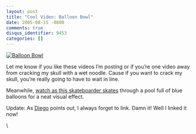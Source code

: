 ```yaml
---
layout: post
title: "Cool Video: Balloon Bowl"
date: 2005-08-15 -0800
comments: true
disqus_identifier: 9453
categories: []
---
```

[![Balloon
Bowl](http://haacked.com/images/BalloonBowl.jpg)](http://www.nike.com/illvill/video/balloonbowl.html)

Let me know if you like these videos I’m posting or if you’re one video
away from cracking my skull with a wet noodle. Cause if you want to
crack my skull, you’re really going to have to wait in line.

Meanwhile, [watch as this skateboarder
skates](http://www.nike.com/illvill/video/balloonbowl.html) through a
pool full of blue balloons for a neat visual effect.

Update: As [Diego](http://diegop.blogspot.com/) points out, I always
forget to link. Damn it! Well I linked it now!

\


